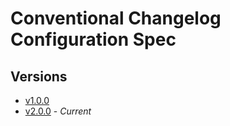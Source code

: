 # Conventional Changelog Configuration Spec

## Versions

- [v1.0.0](versions/1.0.0/README.md)
- [v2.0.0](versions/2.0.0/README.md) - *Current*